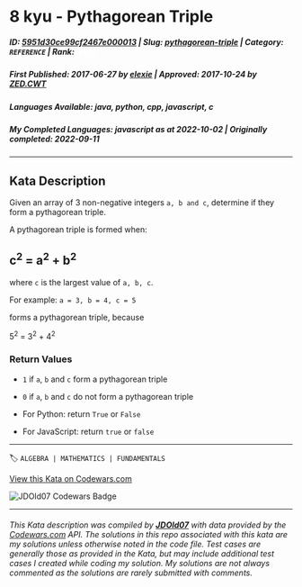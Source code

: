 # 8 kyu - Pythagorean Triple

##### **ID**: [5951d30ce99cf2467e000013](https://www.codewars.com/kata/5951d30ce99cf2467e000013) | **Slug**: [pythagorean-triple](https://www.codewars.com/kata/5951d30ce99cf2467e000013) | **Category**: `REFERENCE` | **Rank**: <span style="color:white">8 kyu</span>

##### **First Published**: 2017-06-27 ***by*** [elexie](https://www.codewars.com/users/elexie) | **Approved**: 2017-10-24 ***by*** [ZED.CWT](https://www.codewars.com/users/ZED.CWT)

##### **Languages Available**: java, python, cpp, javascript, c

##### **My Completed Languages**: javascript ***as at*** 2022-10-02 | **Originally completed**: 2022-09-11

---

## Kata Description


Given an array of 3 non-negative integers ```a, b and c```, determine if they form a pythagorean triple.



A pythagorean triple is formed when:

## c<sup>2</sup> = a<sup>2</sup> + b<sup>2</sup>



where `c` is the largest value of `a, b, c`.





For example: ```a = 3, b = 4, c = 5```

forms a pythagorean triple, because 

5<sup>2</sup> = 3<sup>2</sup> + 4<sup>2</sup>





### Return Values



* `1` if `a`, `b` and `c` form a pythagorean triple

* `0` if `a`, `b` and `c` do not form a pythagorean triple

* For Python: return `True` or `False`

* For JavaScript: return `true` or `false`

---


🏷 `ALGEBRA | MATHEMATICS | FUNDAMENTALS`


[View this Kata on Codewars.com](https://www.codewars.com/kata/5951d30ce99cf2467e000013)

![](https://www.codewars.com/users/jdold07/badges/large "JDOld07 Codewars Badge")

---

###### *This Kata description was compiled by [**JDOld07**](https://tpstech.dev) with data provided by the [Codewars.com](https://www.codewars.com) API.  The solutions in this repo associated with this kata are my solutions unless otherwise noted in the code file.  Test cases are generally those as provided in the Kata, but may include additional test cases I created while coding my solution.  My solutions are not always commented as the solutions are rarely submitted with comments.*
